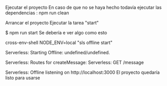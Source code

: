 Ejecutar el proyecto
En caso de que no se haya hecho todavía ejecutar las dependencias : npm run clean

Arrancar el proyecto
Ejecutar la tarea "start"

$ npm run start
Se debería e ver algo como esto

cross-env-shell NODE_ENV=local "sls offline start"

Serverless: Starting Offline: undefined/undefined.

Serverless: Routes for createMessage:
Serverless: GET /message

Serverless: Offline listening on http://localhost:3000
El proyecto quedaría listo para usarse
